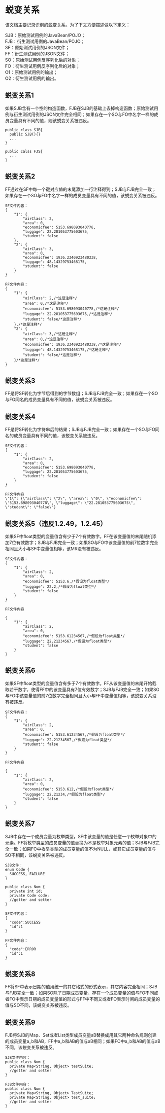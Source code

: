 # 蜕变关系

该文档主要记录识别的蜕变关系。为了下文方便描述做以下定义：

SJB：原始测试用例的JavaBean/POJO；  
FJB：衍生测试用例的JavaBean/POJO；  
SF：原始测试用例的JSON文件；  
FF：衍生测试用例的JSON文件；  
SO：原始测试用例反序列化后的对象；  
FO：衍生测试用例反序列化后的对象；  
O1：原始测试用例的输出；  
O2：衍生测试用例的输出。  

## 蜕变关系1

如果SJB含有一个空的构造函数，FJB在SJB的基础上去掉构造函数；原始测试用例与衍生测试用例的JSON文件完全相同；如果存在一个SO与FO中名字一样的成员变量具有不同的值，则该蜕变关系被违反。

```
public class SJB{
  public SJB(){}
  ...
}

public calss FJS{
  ...
}
```

## 蜕变关系2

FF通过在SF中每一个键对应值的末尾添加一行注释得到；SJB与FJB完全一致；如果存在一个SO与FO中名字一样的成员变量具有不同的值，该蜕变关系被违反。
```
SF文件内容：
{
	"1": {
		"airClass": 2,
		"area": 0,
		"economicfee": 5153.698093040778,
		"luggage": 22.281053775603675,
		"student": false
	},
	"2": {
		"airClass": 3,
		"area": 0,
		"economicfee": 1936.2340923480338,
		"luggage": 48.14329753468175,
		"student": false
	}
}

FF文件内容：
{
	"1": {
		"airClass": 2,/*这是注释*/
		"area": 0,/*这是注释*/
		"economicfee": 5153.698093040778,/*这是注释*/
		"luggage": 22.281053775603675,/*这是注释*/
		"student": false/*这是注释*/
	},/*这是注释*/
	"2": {
		"airClass": 3,/*这是注释*/
		"area": 0,/*这是注释*/
		"economicfee": 1936.2340923480338,/*这是注释*/
		"luggage": 48.14329753468175,/*这是注释*/
		"student": false/*这是注释*/
	}/*这是注释*/
}

```

## 蜕变关系3

FF是将SF转化为字节后得到的字节数组；SJB与FJB完全一致；如果存在一个SO与FO同名的成员变量具有不同的值，该蜕变关系被违反。

## 蜕变关系4

FF是将SF转化为字符串后的结果；SJB与FJB完全一致；如果存在一个SO与FO同名的成员变量具有不同的值，该蜕变关系被违反。

```
SF文件内容：
{
	"1": {
		"airClass": 2,
		"area": 0,
		"economicfee": 5153.698093040778,
		"luggage": 22.281053775603675,
		"student": false
	}
}

FF文件内容
\"1\": {\"airClass\": \"2\", \"area\": \"0\", \"economicfee\": \"5153.698093040778\", \"luggage\": \"22.281053775603675\", \"student\": \"false\"}

```

## 蜕变关系5（违反1.2.49，1.2.45）

如果SF中float类型的变量值含有少于7个有效数字。FF在该变量值的末尾随机添加7位有效数字；SJB与FJB完全一致；如果SO与FO中该变量值的前7位数字完全相同且大小与SF中变量值相等，该MR没有被违反。

```
SF文件内容：
{
	"1": {
		"airClass": 2,
		"area": 0,
		"economicfee": 5153.6,/*假设为float类型*/
		"luggage": 22.2,/*假设为float类型*/
		"student": false
	}
}

FF文件内容

{
	"1": {
		"airClass": 2,
		"area": 0,
		"economicfee": 5153.61234567,/*假设为float类型*/
		"luggage": 22.21234567,/*假设为float类型*/
		"student": false
	}
}
```

## 蜕变关系6

如果SF中float类型的变量值含有多于7个有效数字。FF从该变量值的末尾开始截取若干数字，使得FF中的该变量具有7位有效数字；SJB与FJB完全一致；如果SO与FO中该变量值的前7位数字完全相同且大小与FF中变量值相等，该蜕变关系没有被违反。

```
SF文件内容：
{
	"1": {
		"airClass": 2,
		"area": 0,
        "economicfee": 5153.61234567,/*假设为float类型*/
        "luggage": 22.21234567,/*假设为float类型*/
		"student": false
	}
}

FF文件内容

{
	"1": {
		"airClass": 2,
		"area": 0,
		"economicfee": 5153.612,/*假设为float类型*/
		"luggage": 22.21234,/*假设为float类型*/
		"student": false
	}
}
```

## 蜕变关系7

SJB中存在一个成员变量为枚举类型，SF中该变量的值是任意一个枚举对象中的元素。FF将枚举类型的成员变量的值替换为不是枚举对象元素的值；SJB与FJB完全一致；如果FO中枚举类型的成员变量的值不为NULL，或其它成员变量的值与SO不相同，该蜕变关系被违反。


```
SJB文件：
enum Code {
  SUCCESS, FAILURE
}

public class Num {
  private int id;
  private Code code;
  //getter and setter
}

SF文件内容：
{
  "code":SUCCESS
  "id":1
}

FF文件内容：
{
  "code":ERROR
  "id":1
}

```

## 蜕变关系8

FF将SF中表示日期的值用统一的其它格式的形式表示，其它内容完全相同；SJB与FJB完全一致；如果SO除了日期成员变量，存在一个成员变量的值与FO不同或者FO中表示日期的成员变量值的形式与FF中不同又或者FO表示时间的成员变量的值与SO不同，该蜕变关系被违反。


## 蜕变关系9

FJB将SJB的Map、Set或者List类型成员变量aB替换成用其它两种命名规则创建的成员变量a_b和AB，FF中a_b和AB的值与aB相同；如果FO中a_b和AB的值与aB不同，该蜕变关系被违反。

```
SJB文件内容：
public class Num {
  private Map<String, Object> testSuite;
  //getter and setter
}

FJB文件内容：
public class Num {
  private Map<String, Object> TestSuite;
  private Map<String, Object> test_suite;
  //getter and setter
}
```
